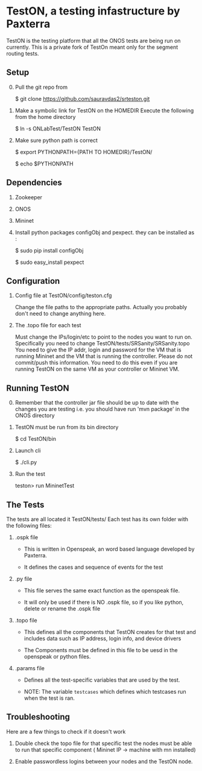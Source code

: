 TestON, a testing infastructure by Paxterra
=======================================
TestON is the testing platform that all the ONOS tests are being run on currently. 
This is a private fork of TestOn meant only for the segment routing tests.

Setup 
-------------

0. Pull the git repo from 

    $ git clone https://github.com/sauravdas2/srteston.git

1. Make a symbolic link for TestON on the HOMEDIR 
   Execute the following from the home directory  

    $ ln -s ONLabTest/TestON TestON

2. Make sure python path is correct 

    $ export PYTHONPATH={PATH TO HOMEDIR}/TestON/

    $ echo $PYTHONPATH 


Dependencies
------------
1. Zookeeper

2. ONOS

3. Mininet

4. Install python packages configObj and pexpect. they can be installed as :

     $ sudo pip install configObj

     $ sudo easy_install pexpect 

Configuration
------------

1. Config file at TestON/config/teston.cfg

    Change the file paths to the appropriate paths. 
    Actually you probably don't need to change anything here.

2. The .topo file for each test
 
    Must change the IPs/login/etc to point to the nodes you want to run on.
    Specifically you need to change TestON/tests/SRSanity/SRSanity.topo
    You need to give the IP addr, login and password for the VM that is running Mininet
    and the VM that is running the controller. Please do not commit/push this information.
    You need to do this even if you are running TestON on the same VM as your controller
    or Mininet VM. 

Running TestON
------------
0. Remember that the controller jar file should be up to date with the changes you are testing
   i.e. you should have run 'mvn package' in the ONOS directory

1. TestON must be run from its bin directory 

    $ cd TestON/bin

2. Launch cli

    $ ./cli.py 

3. Run the test 

    teston> run MininetTest 

The Tests
-----------------------------------------------

The tests are all located it TestON/tests/
Each test has its own folder with the following files: 

1. .ospk file

    - This is written in Openspeak, an word based language developed by Paxterra.

    - It defines the cases and sequence of events for the test 

2. .py file
 
    - This file serves the same exact function as the openspeak file. 

    - It will only be used if there is NO .ospk file, so if you like python, delete or rename the .ospk file 
 
3. .topo file  

    - This defines all the components that TestON creates for that test and includes data such as IP address, login info, and device drivers  
 
    - The Components must be defined in this file to be uesd in the openspeak or python files. 
    
4. .params file

    - Defines all the test-specific variables that are used by the test. 

    - NOTE: The variable `testcases` which defines which testcases run when the test is ran. 

Troubleshooting
-----------------------------------------------
Here are a few things to check if it doesn't work

1. Double check the topo file for that specific test the nodes must be able to run that specific component ( Mininet IP -> machine with mn installed)

2. Enable passwordless logins between your nodes and the TestON node.  
